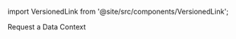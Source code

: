 import VersionedLink from '@site/src/components/VersionedLink';

<span><VersionedLink to='/core/installation_and_setup/manage_data_contexts#request-a-data-context'>Request a Data Context</VersionedLink></span>
